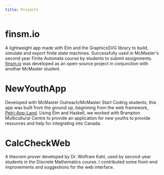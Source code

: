 ```yaml
---
title: Projects
---
```


# finsm.io
A lightweight app made with Elm and the GraphicsSVG library to build, simulate and export finite
state machines. Successfully used in McMaster's second year Finite Automata course by students to submit assignments.
[finsm.io](finsm.io) was developed as an open-source project in
conjunction with another McMaster student.


# NewYouthApp
Developed with McMaster Outreach/McMaster Start Coding students, this app was built from the
ground up, beginning from the web framework, [Petri-App-Land](https://github.com/CSchank/petri-app-land).
Using Elm and Haskell, we worked with Brampton Multicultural Centre to provide an application for
new youths to provide resources and help for integrating into Canada.


# CalcCheckWeb
A theorem prover developed by Dr. Wolfram Kahl, used by second-year students in the Discrete Mathematics
course. I contributed some front-end improvements and suggestions for the web interface.
